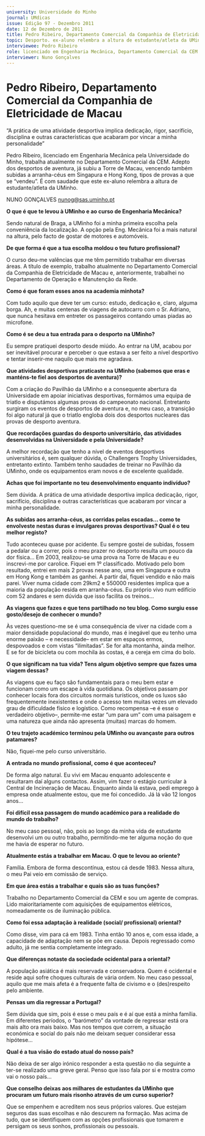```yaml
---
university: Universidade do Minho
journal: UMdicas
issue: Edição 97 - Dezembro 2011
date: 12 de Dezembro de 2011
title: Pedro Ribeiro, Departamento Comercial da Companhia de Eletricidade de Macau
topic: Desporto. ex-aluno relembra a altura de estudante/atleta da UMinho
interviewee: Pedro Ribeiro
role: licenciado em Engenharia Mecânica, Departamento Comercial da CEM
interviewer: Nuno Gonçalves
---
```




# Pedro Ribeiro, Departamento Comercial da Companhia de Eletricidade de Macau


“A prática de uma atividade desportiva implica dedicação, rigor, sacrifício, disciplina e outras características que acabaram por vincar a minha personalidade”


Pedro Ribeiro, licenciado em Engenharia Mecânica
pela Universidade do Minho, trabalha atualmente no
Departamento Comercial da CEM. Adepto dos desportos de aventura, já subiu a Torre de Macau, vencendo também subidas a arranha-céus em Singapura e Hong Kong, tipos de provas a que se “vendeu”.
É com saudade que este ex-aluno relembra a altura
de estudante/atleta da UMinho.


NUNO GONÇALVES
nunog@sas.uminho.pt


**O que é que te levou à UMinho e ao curso de
Engenharia Mecânica?**

Sendo natural de Braga, a UMinho foi a minha primeira escolha pela conveniência da localização. A
opção pela Eng. Mecânica foi a mais natural na altura, pelo facto de gostar de motores e automóveis.


**De que forma é que a tua escolha moldou o
teu futuro profissional?**

O curso deu-me valências que me têm permitido
trabalhar em diversas áreas. A título de exemplo,
trabalho atualmente no Departamento Comercial
da Companhia de Eletricidade de Macau e, anteriormente, trabalhei no Departamento de Operação e Manutenção da Rede.


**Como é que foram esses anos na academia 
minhota?**

Com tudo aquilo que deve ter um curso: estudo, 
dedicação e, claro, alguma borga. Ah, e muitas centenas de 
viagens de autocarro com o Sr. 
Adriano, que nunca hesitava em 
entreter os passageiros contando umas piadas ao microfone.


**Como é se deu a tua entrada para o desporto na UMinho?**

Eu sempre pratiquei desporto desde miúdo. Ao entrar na 
UM, acabou por ser inevitável 
procurar e perceber o que estava a ser feito a nível 
desportivo e tentar inserir-me naquilo que mais me 
agradava.


**Que atividades desportivas praticaste na 
UMinho (sabemos que eras e manténs-te fiel 
aos desportos de aventura)?**

Com a criação do Pavilhão da UMinho e a consequente abertura da Universidade em apoiar iniciativas desportivas, formámos uma equipa de triatlo e 
disputámos algumas provas do campeonato nacional. Entretanto surgiram os eventos de desportos de aventura e, no meu caso, a transição foi algo natural
já que o triatlo engloba dois dos desportos nucleares
das provas de desporto aventura.


**Que recordações guardas do desporto universitário, das atividades desenvolvidas na
Universidade e pela Universidade?**

A melhor recordação que tenho a nível de eventos
desportivos universitários é, sem qualquer dúvida, o
Challengers Trophy Universidades, entretanto extinto. Também tenho saudades de treinar no Pavilhão da UMinho, onde os equipamentos eram novos e de
excelente qualidade.


**Achas que foi importante no teu desenvolvimento enquanto indivíduo?**

Sem dúvida. A prática de uma atividade desportiva
implica dedicação, rigor, sacrifício, disciplina e outras características que acabaram por vincar a minha personalidade.


**As subidas aos arranha-céus, as corridas pelas escadas… como te envolveste nestas duras e invulgares provas desportivas? Qual é o
teu melhor registo?**

Tudo aconteceu quase por acidente. Eu sempre gostei de subidas, fossem a pedalar ou a correr, pois o 
meu prazer no desporto resulta 
um pouco da dor física...
Em 2003, realizou-se uma 
prova na Torre de Macau e eu 
inscrevi-me por carolice. Fiquei 
em 1º classificado.
Motivado pelo bom resultado, 
entrei em mais 2 provas nesse 
ano, uma em Singapura e outra em Hong Kong e também 
as ganhei. A partir daí, fiquei 
vendido e não mais parei.
Viver numa cidade com 29km2 
e 550000 residentes implica que a maioria da população resida em arranha-céus. Eu próprio vivo num  edifício com 52 andares e sem dúvida que isso facilita os treinos...


**As viagens que fazes e que tens partilhado no 
teu blog. Como surgiu esse gosto/desejo de 
conhecer o mundo?**

Às vezes questiono-me se é uma consequência de 
viver na cidade com a maior densidade populacional 
do mundo, mas é inegável que eu tenho uma enorme paixão – e necessidade– em estar em espaços ermos, despovoados e com vistas “ilimitadas”.
Se for alta montanha, ainda melhor. E se for de bicicleta ou com mochila às costas, é a cereja em cima do bolo.


**O que significam na tua vida? Tens algum objetivo sempre que fazes uma viagem dessas?**

As viagens que eu faço são fundamentais para o
meu bem estar e funcionam como um escape à vida
quotidiana. Os objetivos passam por conhecer locais
fora dos circuitos normais turísticos, onde os luxos
são frequentemente inexistentes e onde o acesso
tem muitas vezes um elevado grau de dificuldade
físico e logístico.
Como recompensa –e é esse o verdadeiro objetivo–,
permite-me estar “um para um” com uma paisagem
e uma natureza que ainda não apresenta (muitas)
marcas do homem.


**O teu trajeto académico terminou pela UMinho ou avançaste para outros patamares?**

Não, fiquei-me pelo curso universitário.


**A entrada no mundo profissional, como é que
aconteceu?**

De forma algo natural. Eu vivi em Macau enquanto
adolescente e resultaram daí alguns contactos. Assim, vim fazer o estágio curricular à Central de Incineração de Macau. Enquanto ainda lá estava, pedi
emprego à empresa onde atualmente estou, que me
foi concedido. Já lá vão 12 longos anos...


**Foi difícil essa passagem do mundo académico para a realidade do mundo do trabalho?**

No meu caso pessoal, não, pois ao longo da minha
vida de estudante desenvolvi um ou outro trabalho,
permitindo-me ter alguma noção do que me havia de
esperar no futuro.


**Atualmente estás a trabalhar em Macau. O
que te levou ao oriente?**

Família. Embora de forma descontínua, estou cá
desde 1983. Nessa altura, o meu Pai veio em comissão de serviço.


**Em que área estás a trabalhar e quais são as
tuas funções?**

Trabalho no Departamento Comercial da CEM e sou
um agente de compras. Lido maioritariamente com
aquisições de equipamentos elétricos, nomeadamente os de iluminação pública.


**Como foi essa adaptação à realidade (social/
profissional) oriental?**

Como disse, vim para cá em 1983. Tinha então 10
anos e, com essa idade, a capacidade de adaptação nem se põe em causa. Depois regressado como adulto, já me sentia completamente integrado.


**Que diferenças notaste da sociedade ocidental para a oriental?**

A população asiática é mais reservada e conservadora. Quem é ocidental e reside aqui sofre choques culturais de vária ordem. No meu caso pessoal, aquilo que me mais afeta é a frequente falta de civismo e o (des)respeito pelo ambiente.


**Pensas um dia regressar a Portugal?**

Sem dúvida que sim, pois é esse o meu país e é aí
que está a minha família. Em diferentes períodos, o
“barómetro” da vontade de regressar está ora mais
alto ora mais baixo. Mas nos tempos que correm, a
situação económica e social do país não me deixam
sequer considerar essa hipótese...


**Qual é a tua visão do estado atual do nosso
país?**

Não deixa de ser algo irónico responder a esta questão no dia seguinte a ter-se realizado uma greve geral. Penso que isso fala por si e mostra como vai o
nosso país...


**Que conselho deixas aos milhares de estudantes da UMinho que procuram um futuro
mais risonho através de um curso superior?**

Que se empenhem e acreditem nos seus próprios
valores. Que estejam seguros das suas escolhas e
não descurem na formação. Mas acima de tudo, que
se identifiquem com as opções profissionais que tomarem e persigam os seus sonhos, profissionais ou pessoais.

